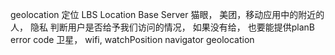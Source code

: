geolocation 定位 
LBS Location Base Server 猫眼， 美团，移动应用中的附近的人， 
隐私 判断用户是否给予我们访问的情况， 如果没有给， 也要能提供planB  error code 
卫星， wifi, watchPosition
navigator geolocation 